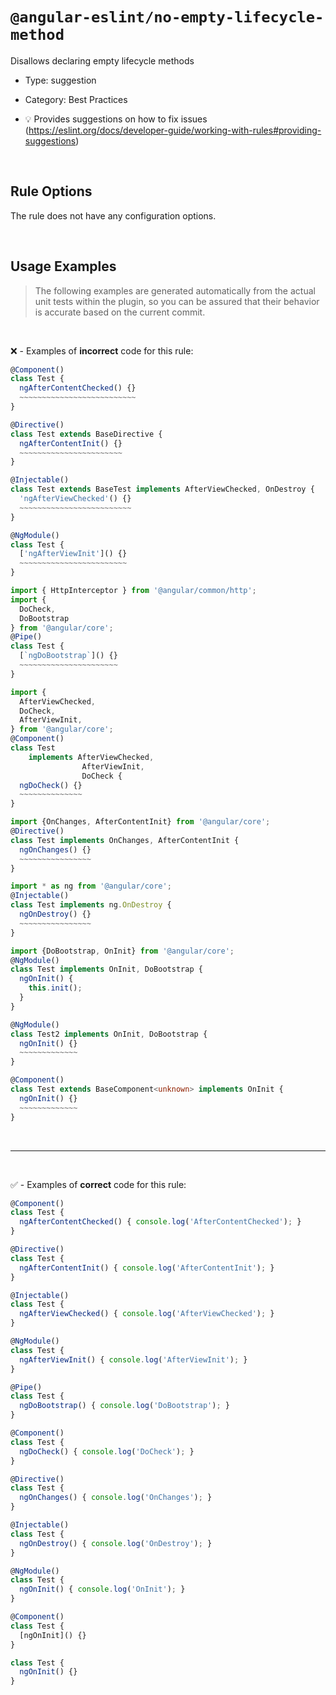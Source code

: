 <!--

  DO NOT EDIT.

  This markdown file was autogenerated using a mixture of the following files as the source of truth for its data:
  - ../../src/rules/no-empty-lifecycle-method.ts
  - ../../tests/rules/no-empty-lifecycle-method/cases.ts

  In order to update this file, it is therefore those files which need to be updated, as well as potentially the generator script:
  - ../../../../tools/scripts/generate-rule-docs.ts

-->

# `@angular-eslint/no-empty-lifecycle-method`

Disallows declaring empty lifecycle methods

- Type: suggestion
- Category: Best Practices

- 💡 Provides suggestions on how to fix issues (https://eslint.org/docs/developer-guide/working-with-rules#providing-suggestions)

<br>

## Rule Options

The rule does not have any configuration options.

<br>

## Usage Examples

> The following examples are generated automatically from the actual unit tests within the plugin, so you can be assured that their behavior is accurate based on the current commit.

<br>

❌ - Examples of **incorrect** code for this rule:

```ts
@Component()
class Test {
  ngAfterContentChecked() {}
  ~~~~~~~~~~~~~~~~~~~~~~~~~~
}
```

```ts
@Directive()
class Test extends BaseDirective {
  ngAfterContentInit() {}
  ~~~~~~~~~~~~~~~~~~~~~~~
}
```

```ts
@Injectable()
class Test extends BaseTest implements AfterViewChecked, OnDestroy {
  'ngAfterViewChecked'() {}
  ~~~~~~~~~~~~~~~~~~~~~~~~~
}
```

```ts
@NgModule()
class Test {
  ['ngAfterViewInit']() {}
  ~~~~~~~~~~~~~~~~~~~~~~~~
}
```

```ts
import { HttpInterceptor } from '@angular/common/http';
import {
  DoCheck,
  DoBootstrap
} from '@angular/core';
@Pipe()
class Test {
  [`ngDoBootstrap`]() {}
  ~~~~~~~~~~~~~~~~~~~~~~
}
```

```ts
import {
  AfterViewChecked,
  DoCheck,
  AfterViewInit,
} from '@angular/core';
@Component()
class Test
    implements AfterViewChecked,
                AfterViewInit,
                DoCheck {
  ngDoCheck() {}
  ~~~~~~~~~~~~~~
}
```

```ts
import {OnChanges, AfterContentInit} from '@angular/core';
@Directive()
class Test implements OnChanges, AfterContentInit {
  ngOnChanges() {}
  ~~~~~~~~~~~~~~~~
}
```

```ts
import * as ng from '@angular/core';
@Injectable()
class Test implements ng.OnDestroy {
  ngOnDestroy() {}
  ~~~~~~~~~~~~~~~~
}
```

```ts
import {DoBootstrap, OnInit} from '@angular/core';
@NgModule()
class Test implements OnInit, DoBootstrap {
  ngOnInit() {
    this.init();
  }
}

@NgModule()
class Test2 implements OnInit, DoBootstrap {
  ngOnInit() {}
  ~~~~~~~~~~~~~
}
```

```ts
@Component()
class Test extends BaseComponent<unknown> implements OnInit {
  ngOnInit() {}
  ~~~~~~~~~~~~~
}
```

<br>

---

<br>

✅ - Examples of **correct** code for this rule:

```ts
@Component()
class Test {
  ngAfterContentChecked() { console.log('AfterContentChecked'); }
}
```

```ts
@Directive()
class Test {
  ngAfterContentInit() { console.log('AfterContentInit'); }
}
```

```ts
@Injectable()
class Test {
  ngAfterViewChecked() { console.log('AfterViewChecked'); }
}
```

```ts
@NgModule()
class Test {
  ngAfterViewInit() { console.log('AfterViewInit'); }
}
```

```ts
@Pipe()
class Test {
  ngDoBootstrap() { console.log('DoBootstrap'); }
}
```

```ts
@Component()
class Test {
  ngDoCheck() { console.log('DoCheck'); }
}
```

```ts
@Directive()
class Test {
  ngOnChanges() { console.log('OnChanges'); }
}
```

```ts
@Injectable()
class Test {
  ngOnDestroy() { console.log('OnDestroy'); }
}
```

```ts
@NgModule()
class Test {
  ngOnInit() { console.log('OnInit'); }
}
```

```ts
@Component()
class Test {
  [ngOnInit]() {}
}
```

```ts
class Test {
  ngOnInit() {}
}
```
